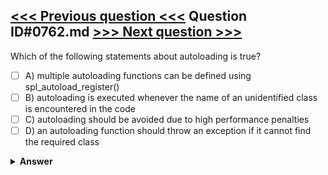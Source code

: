 [<<< Previous question <<<](0761.md)   Question ID#0762.md   [>>> Next question >>>](0763.md)
---

Which of the following statements about autoloading is true?

- [ ] A) multiple autoloading functions can be defined using spl_autoload_register()
- [ ] B) autoloading is executed whenever the name of an unidentified class is encountered in the code
- [ ] C) autoloading should be avoided due to high performance penalties
- [ ] D) an autoloading function should throw an exception if it cannot find the required class

<details><summary><b>Answer</b></summary>
<p>
  Answer: <strong>A</strong>
</p>
</details>
